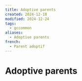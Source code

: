 ```yaml
---
title: Adoptive parents
created: 2024-12-18
modified: 2024-12-24
tags:
  - gccommon
aliases:
  - Adoptive parents
french:
  - Parent adoptif
---
```

# Adoptive parents
